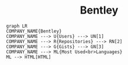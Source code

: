 <h1 align="center">Bentley</h1>

```mermaid
graph LR
COMPANY_NAME{Bentley}
COMPANY_NAME ---> U{Users} ---> UN[1]
COMPANY_NAME ---> R{Repositories} ---> RN[2]
COMPANY_NAME ---> G{Gists} ---> GN[3]
COMPANY_NAME ---> ML{Most Used<br>Languages}
ML --> HTML[HTML]
```
